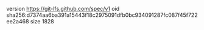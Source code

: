version https://git-lfs.github.com/spec/v1
oid sha256:d7374aa6ba391a15443f18c2975091dfb0bc934091287fc087f45f722ee2a468
size 1828
